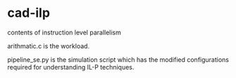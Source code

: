# cad-ilp
contents of instruction level parallelism

arithmatic.c is the workload.

pipeline_se.py is the simulation script which has the modified configurations required for understanding IL-P techniques.
